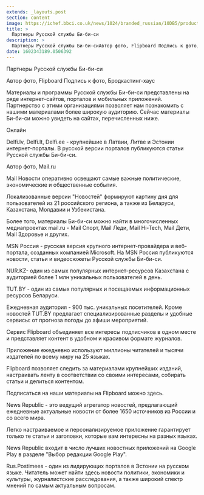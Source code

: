 ```yaml
--- 
extends: _layouts.post 
section: content 
image: https://ichef.bbci.co.uk/news/1024/branded_russian/10DB5/production/_100354096_nd21t100.jpg 
title: > 
  Партнеры Русской службы Би-би-си 
description: > 
  Партнеры Русской службы Би-би-сиАвтор фото, Flipboard Подпись к фото, Бродкастинг-хаусМатериалы и программы Русской службы Би-би-си представлены на ряде интернет-сайтов, порталов и мобильных приложений.В русской версии порталов публикуются статьи Русской службы Би-би-си.Более того, материалы Би-би-си можно найти в многочисленных медиапроектах mail.ru - Mail Спорт, Mail Леди, Mail Hi-Tech, Mail Дети, Mail Здоровье и других.На MSN Россия публикуются новости, статьи и видеосюжеты Русской службы Би-би-си.Легко настраиваемое и персонализируемое приложение гарантирует только те статьи и заголовки, которые вам интересны на разных языках. 
date: 1602343189.0506392 
--- 
```

Партнеры Русской службы Би-би-си

Автор фото, Flipboard Подпись к фото, Бродкастинг-хаус

Материалы и программы Русской службы Би-би-си представлены на ряде интернет-сайтов, порталов и мобильных приложений. Партнерство с этими организациями позволяет нам познакомить с нашими материалами более широкую аудиторию. Сейчас материалы Би-би-си можно увидеть на сайтах, перечисленных ниже.

Онлайн

Delfi.lv, Delfi.lt, Delfi.ee - крупнейшие в Латвии, Литве и Эстонии интернет-порталы. В русской версии порталов публикуются статьи Русской службы Би-би-си.

Автор фото, Mail.ru

Mail Новости оперативно освещают самые важные политические, экономические и общественные события.

Локализованные версии "Новостей" формируют картину дня для пользователей из 21 российского региона, а также из Беларуси, Казахстана, Молдавии и Узбекистана.

Более того, материалы Би-би-си можно найти в многочисленных медиапроектах mail.ru - Mail Спорт, Mail Леди, Mail Hi-Tech, Mail Дети, Mail Здоровье и других.

MSN Россия - русская версия крупного интернет-провайдера и веб-портала, созданных компанией Microsoft. На MSN Россия публикуются новости, статьи и видеосюжеты Русской службы Би-би-си.

NUR.KZ- один из самых популярных интернет-ресурсов Казахстана с аудиторией более 1 млн уникальных пользователей в день.

TUT.BY - один из самых популярных и посещаемых информационных ресурсов Беларуси.

Ежедневная аудитория - 900 тыс. уникальных посетителей. Кроме новостей TUT.BY предлагает специализированные разделы и удобные сервисы: от прогноза погоды до афиши мероприятий.

Сервис Flipboard объединяет все интересы подписчиков в одном месте и представляет контент в удобном и красивом формате журналов.

Приложение ежедневно используют миллионы читателей и тысячи издателей по всему миру на 25 языках.

Flipboard позволяет следить за материалами крупнейших изданий, настраивать ленту в соответствии со своими интересами, собирать статьи и делиться контентом.

Подписаться на наши материалы на Flipboard можно здесь.

News Republic - это ведущий агрегатор новостей, предлагающий ежедневные актуальные новости от более 1650 источников из России и со всего мира.

Легко настраиваемое и персонализируемое приложение гарантирует только те статьи и заголовки, которые вам интересны на разных языках.

News Republic входит в число лучших новостных приложений на Google Play в разделе "Выбор редакции Google Play".

Rus.Postimees - один из лидирующих порталов в Эстонии на русском языке. Читатель может найти здесь новости политики, экономики и культуры, журналистские расследования, а также широкий спектр мнений по самым актуальным вопросам.